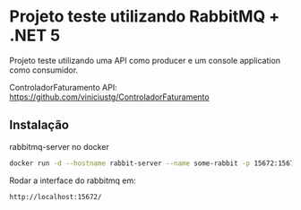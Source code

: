 
# Projeto teste utilizando RabbitMQ + .NET 5

Projeto teste utilizando uma API como producer e um console application como consumidor.

ControladorFaturamento API:
https://github.com/viniciustg/ControladorFaturamento


## Instalação

rabbitmq-server no docker

```bash
docker run -d --hostname rabbit-server --name some-rabbit -p 15672:15672 -p 5672:5672 rabbitmq:3-management
```
    
Rodar a interface do rabbitmq em:

```bash
http://localhost:15672/
```

